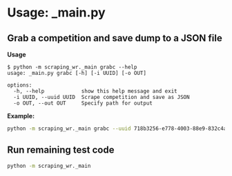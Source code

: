 # Usage: _main.py



## Grab a competition and save dump to a JSON file

**Usage**

```
$ python -m scraping_wr._main grabc --help
usage: _main.py grabc [-h] [-i UUID] [-o OUT]

options:
  -h, --help            show this help message and exit
  -i UUID, --uuid UUID  Scrape competition and save as JSON
  -o OUT, --out OUT     Specify path for output
```

**Example:**

```sh
python -m scraping_wr._main grabc --uuid 718b3256-e778-4003-88e9-832c4aad0cc2 --out dump.json
```


## Run remaining test code

```sh
python -m scraping_wr._main
```